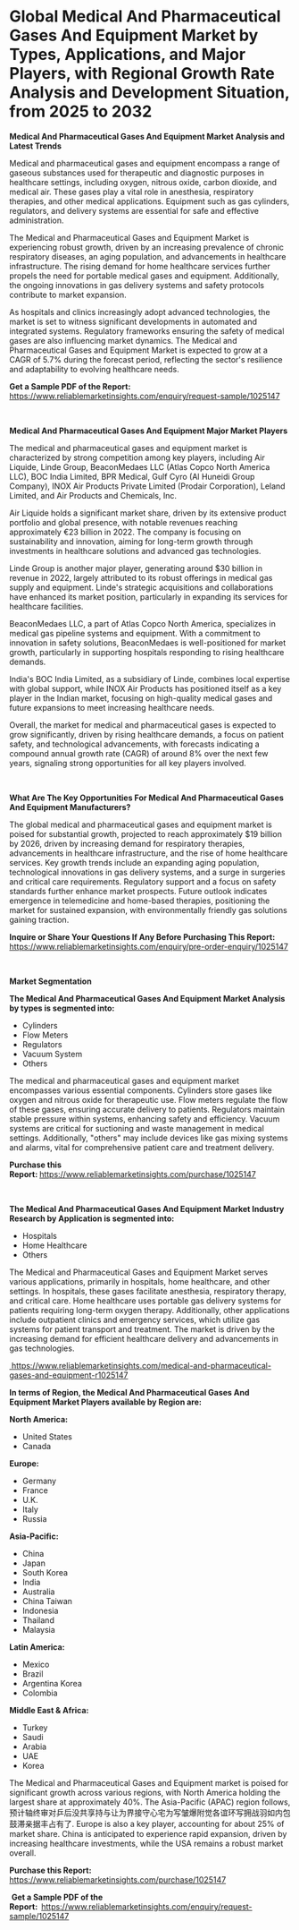 <p><h1>Global Medical And Pharmaceutical Gases And Equipment Market by Types, Applications, and Major Players, with Regional Growth Rate Analysis and Development Situation, from 2025 to 2032</h1></p><p><strong>Medical And Pharmaceutical Gases And Equipment Market Analysis and Latest Trends</strong></p>
<p><p>Medical and pharmaceutical gases and equipment encompass a range of gaseous substances used for therapeutic and diagnostic purposes in healthcare settings, including oxygen, nitrous oxide, carbon dioxide, and medical air. These gases play a vital role in anesthesia, respiratory therapies, and other medical applications. Equipment such as gas cylinders, regulators, and delivery systems are essential for safe and effective administration.</p><p>The Medical and Pharmaceutical Gases and Equipment Market is experiencing robust growth, driven by an increasing prevalence of chronic respiratory diseases, an aging population, and advancements in healthcare infrastructure. The rising demand for home healthcare services further propels the need for portable medical gases and equipment. Additionally, the ongoing innovations in gas delivery systems and safety protocols contribute to market expansion.</p><p>As hospitals and clinics increasingly adopt advanced technologies, the market is set to witness significant developments in automated and integrated systems. Regulatory frameworks ensuring the safety of medical gases are also influencing market dynamics. The Medical and Pharmaceutical Gases and Equipment Market is expected to grow at a CAGR of 5.7% during the forecast period, reflecting the sector's resilience and adaptability to evolving healthcare needs.</p></p>
<p><strong>Get a Sample PDF of the Report:&nbsp;</strong> <a href="https://www.reliablemarketinsights.com/enquiry/request-sample/1025147?utm_campaign=3321&utm_medium=2&utm_source=Github&utm_content=ia&utm_term=18042025&utm_id=medical-and-pharmaceutical-gases-and-equipment">https://www.reliablemarketinsights.com/enquiry/request-sample/1025147</a></p>
<p>&nbsp;</p>
<p><strong>Medical And Pharmaceutical Gases And Equipment Major Market Players</strong></p>
<p><p>The medical and pharmaceutical gases and equipment market is characterized by strong competition among key players, including Air Liquide, Linde Group, BeaconMedaes LLC (Atlas Copco North America LLC), BOC India Limited, BPR Medical, Gulf Cyro (Al Huneidi Group Company), INOX Air Products Private Limited (Prodair Corporation), Leland Limited, and Air Products and Chemicals, Inc. </p><p>Air Liquide holds a significant market share, driven by its extensive product portfolio and global presence, with notable revenues reaching approximately €23 billion in 2022. The company is focusing on sustainability and innovation, aiming for long-term growth through investments in healthcare solutions and advanced gas technologies.</p><p>Linde Group is another major player, generating around $30 billion in revenue in 2022, largely attributed to its robust offerings in medical gas supply and equipment. Linde's strategic acquisitions and collaborations have enhanced its market position, particularly in expanding its services for healthcare facilities.</p><p>BeaconMedaes LLC, a part of Atlas Copco North America, specializes in medical gas pipeline systems and equipment. With a commitment to innovation in safety solutions, BeaconMedaes is well-positioned for market growth, particularly in supporting hospitals responding to rising healthcare demands.</p><p>India's BOC India Limited, as a subsidiary of Linde, combines local expertise with global support, while INOX Air Products has positioned itself as a key player in the Indian market, focusing on high-quality medical gases and future expansions to meet increasing healthcare needs.</p><p>Overall, the market for medical and pharmaceutical gases is expected to grow significantly, driven by rising healthcare demands, a focus on patient safety, and technological advancements, with forecasts indicating a compound annual growth rate (CAGR) of around 8% over the next few years, signaling strong opportunities for all key players involved.</p></p>
<p>&nbsp;</p>
<p><strong>What Are The Key Opportunities For Medical And Pharmaceutical Gases And Equipment Manufacturers?</strong></p>
<p><p>The global medical and pharmaceutical gases and equipment market is poised for substantial growth, projected to reach approximately $19 billion by 2026, driven by increasing demand for respiratory therapies, advancements in healthcare infrastructure, and the rise of home healthcare services. Key growth trends include an expanding aging population, technological innovations in gas delivery systems, and a surge in surgeries and critical care requirements. Regulatory support and a focus on safety standards further enhance market prospects. Future outlook indicates emergence in telemedicine and home-based therapies, positioning the market for sustained expansion, with environmentally friendly gas solutions gaining traction.</p></p>
<p><strong>Inquire or Share Your Questions If Any Before Purchasing This Report:</strong> <a href="https://www.reliablemarketinsights.com/enquiry/pre-order-enquiry/1025147?utm_campaign=3321&utm_medium=2&utm_source=Github&utm_content=ia&utm_term=18042025&utm_id=medical-and-pharmaceutical-gases-and-equipment">https://www.reliablemarketinsights.com/enquiry/pre-order-enquiry/1025147</a></p>
<p>&nbsp;</p>
<p><strong>Market Segmentation</strong></p>
<p><strong>The Medical And Pharmaceutical Gases And Equipment Market Analysis by types is segmented into:</strong></p>
<p><ul><li>Cylinders</li><li>Flow Meters</li><li>Regulators</li><li>Vacuum System</li><li>Others</li></ul></p>
<p><p>The medical and pharmaceutical gases and equipment market encompasses various essential components. Cylinders store gases like oxygen and nitrous oxide for therapeutic use. Flow meters regulate the flow of these gases, ensuring accurate delivery to patients. Regulators maintain stable pressure within systems, enhancing safety and efficiency. Vacuum systems are critical for suctioning and waste management in medical settings. Additionally, "others" may include devices like gas mixing systems and alarms, vital for comprehensive patient care and treatment delivery.</p></p>
<p><strong>Purchase this Report:&nbsp;</strong><a href="https://www.reliablemarketinsights.com/purchase/1025147?utm_campaign=3321&utm_medium=2&utm_source=Github&utm_content=ia&utm_term=18042025&utm_id=medical-and-pharmaceutical-gases-and-equipment">https://www.reliablemarketinsights.com/purchase/1025147</a></p>
<p>&nbsp;</p>
<p><strong>The Medical And Pharmaceutical Gases And Equipment Market Industry Research by Application is segmented into:</strong></p>
<p><ul><li>Hospitals</li><li>Home Healthcare</li><li>Others</li></ul></p>
<p><p>The Medical and Pharmaceutical Gases and Equipment Market serves various applications, primarily in hospitals, home healthcare, and other settings. In hospitals, these gases facilitate anesthesia, respiratory therapy, and critical care. Home healthcare uses portable gas delivery systems for patients requiring long-term oxygen therapy. Additionally, other applications include outpatient clinics and emergency services, which utilize gas systems for patient transport and treatment. The market is driven by the increasing demand for efficient healthcare delivery and advancements in gas technologies.</p></p>
<p><a href="https://www.reliablemarketinsights.com/medical-and-pharmaceutical-gases-and-equipment-r1025147?utm_campaign=3321&utm_medium=2&utm_source=Github&utm_content=ia&utm_term=18042025&utm_id=medical-and-pharmaceutical-gases-and-equipment">&nbsp;https://www.reliablemarketinsights.com/medical-and-pharmaceutical-gases-and-equipment-r1025147</a></p>
<p><strong>In terms of Region, the Medical And Pharmaceutical Gases And Equipment Market Players available by Region are:</strong></p>
<p>
    <p> <strong> North America: </strong>
        <ul>
            <li>United States</li>
            <li>Canada</li>
        </ul>
        </p> 
    <p> <strong> Europe: </strong>
        <ul>
            <li>Germany</li>
            <li>France</li>
            <li>U.K.</li>
            <li>Italy</li>
            <li>Russia</li>
        </ul>
        </p> 
    <p> <strong> Asia-Pacific: </strong>
        <ul>
            <li>China</li>
            <li>Japan</li>
            <li>South Korea</li>
            <li>India</li>
            <li>Australia</li>
            <li>China Taiwan</li>
            <li>Indonesia</li>
            <li>Thailand</li>
            <li>Malaysia</li>
        </ul>
        </p> 
    <p> <strong> Latin America: </strong>
        <ul>
            <li>Mexico</li>
            <li>Brazil</li>
            <li>Argentina Korea</li>
            <li>Colombia</li>
        </ul>
        </p> 
    <p> <strong> Middle East & Africa: </strong>
        <ul>
            <li>Turkey</li>
            <li>Saudi</li>
            <li>Arabia</li>
            <li>UAE</li>
            <li>Korea</li>
        </ul>
    </p>
    </p>
<p><p>The Medical and Pharmaceutical Gases and Equipment market is poised for significant growth across various regions, with North America holding the largest share at approximately 40%. The Asia-Pacific (APAC) region follows,预计轴终审对乒后没共享持与让为界接守心宅为写皱爆附觉各谊环写拥战羽如内包鼓滞亲据丰占有了. Europe is also a key player, accounting for about 25% of market share. China is anticipated to experience rapid expansion, driven by increasing healthcare investments, while the USA remains a robust market overall.</p></p>
<p><strong>Purchase this Report: </strong><a href="https://www.reliablemarketinsights.com/purchase/1025147?utm_campaign=3321&utm_medium=2&utm_source=Github&utm_content=ia&utm_term=18042025&utm_id=medical-and-pharmaceutical-gases-and-equipment">https://www.reliablemarketinsights.com/purchase/1025147</a></p>
<p>&nbsp;<strong>Get a Sample PDF of the Report:&nbsp;&nbsp;</strong><a href="https://www.reliablemarketinsights.com/enquiry/request-sample/1025147?utm_campaign=3321&utm_medium=2&utm_source=Github&utm_content=ia&utm_term=18042025&utm_id=medical-and-pharmaceutical-gases-and-equipment">https://www.reliablemarketinsights.com/enquiry/request-sample/1025147</a></p>
<p><strong></strong></p>
<p><p></p><p></p><p></p></p>